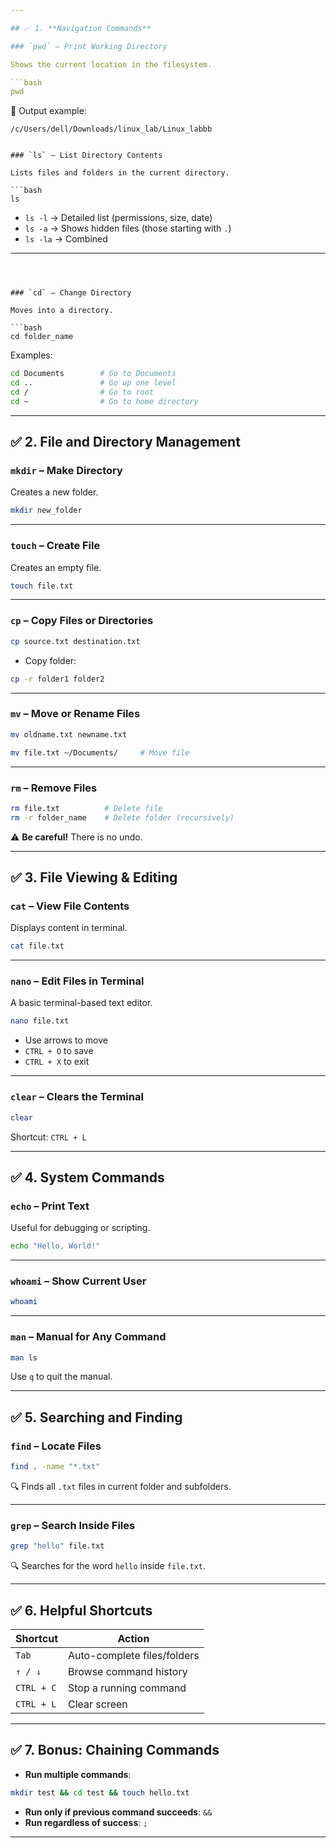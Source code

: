 ```yaml
---

## ✅ 1. **Navigation Commands**

### `pwd` – Print Working Directory

Shows the current location in the filesystem.

```bash
pwd
```

📌 Output example:

```
/c/Users/dell/Downloads/linux_lab/Linux_labbb
```

```

### `ls` – List Directory Contents

Lists files and folders in the current directory.

```bash
ls
```

* `ls -l` → Detailed list (permissions, size, date)
* `ls -a` → Shows hidden files (those starting with `.`)
* `ls -la` → Combined

---
```



### `cd` – Change Directory

Moves into a directory.

```bash
cd folder_name
```

Examples:

```bash
cd Documents        # Go to Documents
cd ..               # Go up one level
cd /                # Go to root
cd ~                # Go to home directory
```

---

## ✅ 2. **File and Directory Management**

### `mkdir` – Make Directory

Creates a new folder.

```bash
mkdir new_folder
```

---

### `touch` – Create File

Creates an empty file.

```bash
touch file.txt
```

---

### `cp` – Copy Files or Directories

```bash
cp source.txt destination.txt
```

* Copy folder:

```bash
cp -r folder1 folder2
```

---

### `mv` – Move or Rename Files

```bash
mv oldname.txt newname.txt
```

```bash
mv file.txt ~/Documents/     # Move file
```

---

### `rm` – Remove Files

```bash
rm file.txt          # Delete file
rm -r folder_name    # Delete folder (recursively)
```

⚠️ **Be careful!** There is no undo.

---

## ✅ 3. **File Viewing & Editing**

### `cat` – View File Contents

Displays content in terminal.

```bash
cat file.txt
```

---

### `nano` – Edit Files in Terminal

A basic terminal-based text editor.

```bash
nano file.txt
```

* Use arrows to move
* `CTRL + O` to save
* `CTRL + X` to exit

---

### `clear` – Clears the Terminal

```bash
clear
```

Shortcut: `CTRL + L`

---

## ✅ 4. **System Commands**

### `echo` – Print Text

Useful for debugging or scripting.

```bash
echo "Hello, World!"
```

---

### `whoami` – Show Current User

```bash
whoami
```

---

### `man` – Manual for Any Command

```bash
man ls
```

Use `q` to quit the manual.

---

## ✅ 5. **Searching and Finding**

### `find` – Locate Files

```bash
find . -name "*.txt"
```

🔍 Finds all `.txt` files in current folder and subfolders.

---

### `grep` – Search Inside Files

```bash
grep "hello" file.txt
```

🔍 Searches for the word `hello` inside `file.txt`.

---

## ✅ 6. **Helpful Shortcuts**

| Shortcut   | Action                      |
| ---------- | --------------------------- |
| `Tab`      | Auto-complete files/folders |
| `↑ / ↓`    | Browse command history      |
| `CTRL + C` | Stop a running command      |
| `CTRL + L` | Clear screen                |

---

## ✅ 7. **Bonus: Chaining Commands**

* **Run multiple commands**:

```bash
mkdir test && cd test && touch hello.txt
```

* **Run only if previous command succeeds**: `&&`
* **Run regardless of success**: `;`

---

